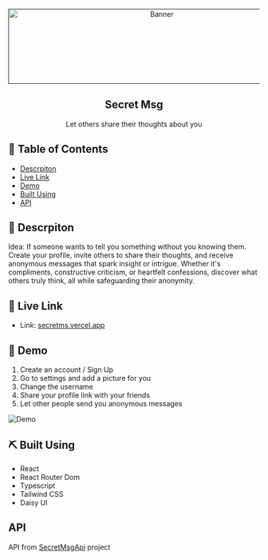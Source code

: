 <p align="center">
  <a href="" rel="noopener">
 <img width=600px height=150px src="../SecretMsg/src/assets/banner.png" alt="Banner"></a>
</p>

<h2 align="center">Secret Msg</h2>

<p align="center"> Let others share their thoughts about you
    <br> 
</p>

## 📝 Table of Contents

- [Descrpiton](#descrpiton)
- [Live Link](#live-link)
- [Demo](#demo)
- [Built Using](#built_using)
- [API](#API)

## 🧐 Descrpiton <a name = "descrpiton"></a>

Idea: If someone wants to tell you something without you knowing them.
<br/>
Create your profile, invite others to share their thoughts, and receive anonymous messages that spark insight or intrigue. Whether it's compliments, constructive criticism, or heartfelt confessions, discover what others truly think, all while safeguarding their anonymity.

## 🔗 Live Link <a name = "live-link"></a>

- Link: [secretms.vercel.app](https://secretms.vercel.app/)

## 🎥 Demo <a name = "demo"></a>

1. Create an account / Sign Up
2. Go to settings and add a picture for you
3. Change the username
4. Share your profile link with your friends
5. Let other people send you anonymous messages

![Demo](../SecretMsg/src/assets/demo.gif)

## ⛏️ Built Using <a name = "built_using"></a>

- React
- React Router Dom
- Typescript
- Tailwind CSS
- Daisy UI

## API <a name = "API"></a>

API from [SecretMsgApi](https://github.com/kerolesnabill/SecretMsgApi) project
